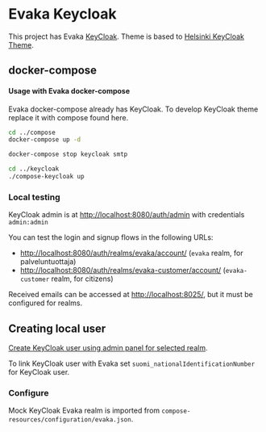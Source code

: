 <!--
SPDX-FileCopyrightText: 2017-2022 City of Espoo

SPDX-License-Identifier: LGPL-2.1-or-later
-->

# Evaka Keycloak

This project has Evaka [KeyCloak](https://www.keycloak.org/). Theme is based to [Helsinki KeyCloak Theme](https://github.com/City-of-Helsinki/helsinki-keycloak-theme).

## docker-compose

#### Usage with Evaka docker-compose

Evaka docker-compose already has KeyCloak. To develop KeyCloak theme replace it with compose found here.

```bash
cd ../compose
docker-compose up -d

docker-compose stop keycloak smtp

cd ../keycloak
./compose-keycloak up
```

### Local testing

KeyCloak admin is at <http://localhost:8080/auth/admin> with credentials `admin:admin`

You can test the login and signup flows in the following URLs:

- <http://localhost:8080/auth/realms/evaka/account/> (`evaka` realm, for palveluntuottaja)
- <http://localhost:8080/auth/realms/evaka-customer/account/> (`evaka-customer` realm, for citizens)

Received emails can be accessed at <http://localhost:8025/>, but it must be configured for realms.

## Creating local user

[Create KeyCloak user using admin panel for selected realm](https://www.keycloak.org/docs/latest/server_admin/#assembly-managing-users_server_administration_guide).

To link KeyCloak user with Evaka set `suomi_nationalIdentificationNumber` for KeyCloak user.

### Configure

Mock KeyCloak Evaka realm is imported from `compose-resources/configuration/evaka.json`.
